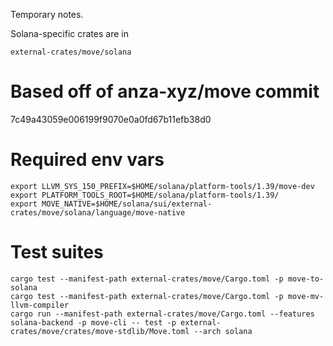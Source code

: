 Temporary notes.

Solana-specific crates are in

```
external-crates/move/solana
```

# Based off of anza-xyz/move commit

7c49a43059e006199f9070e0a0fd67b11efb38d0

# Required env vars

```
export LLVM_SYS_150_PREFIX=$HOME/solana/platform-tools/1.39/move-dev
export PLATFORM_TOOLS_ROOT=$HOME/solana/platform-tools/1.39/
export MOVE_NATIVE=$HOME/solana/sui/external-crates/move/solana/language/move-native
```

# Test suites

```
cargo test --manifest-path external-crates/move/Cargo.toml -p move-to-solana
cargo test --manifest-path external-crates/move/Cargo.toml -p move-mv-llvm-compiler
cargo run --manifest-path external-crates/move/Cargo.toml --features solana-backend -p move-cli -- test -p external-crates/move/crates/move-stdlib/Move.toml --arch solana
```
